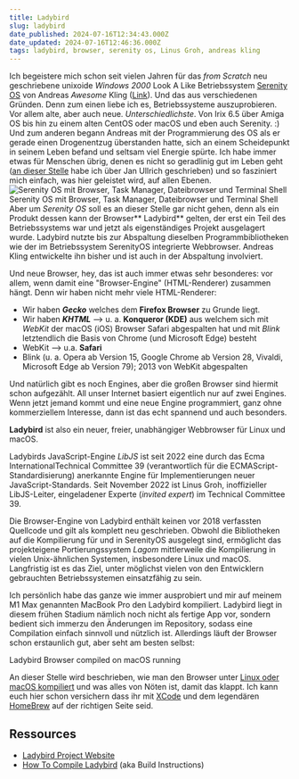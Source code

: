 ```yaml
---
title: Ladybird
slug: ladybird
date_published: 2024-07-16T12:34:43.000Z
date_updated: 2024-07-16T12:46:36.000Z
tags: ladybird, browser, serenity os, Linus Groh, andreas kling
---
```


Ich begeistere mich schon seit vielen Jahren für das *from Scratch* neu geschriebene unixoide *Windows 2000* Look A Like Betriebssystem [Serenity OS](https://serenityos.org) von Andreas *Awesome* Kling ([Link](https://awesomekling.github.io/about/)). Und das aus verschiedenen Gründen. Denn zum einen liebe ich es, Betriebssysteme auszuprobieren. Vor allem alte, aber auch neue. *Unterschiedlichste*. Von Irix 6.5 über Amiga OS bis hin zu einem alten CentOS oder macOS und eben auch Serenity. :) Und zum anderen begann Andreas mit der Programmierung des OS als er gerade einen Drogenentzug überstanden hatte, sich an einem Scheidepunkt in seinem Leben befand und seltsam viel Energie spürte. Ich habe immer etwas für Menschen übrig, denen es nicht so geradlinig gut im Leben geht ([an dieser Stelle](https://herrmontag.de/jan-ullrich-und-seine-geschichte/) habe ich über Jan Ullrich geschrieben) und so fasziniert mich einfach, was hier geleistet wird, auf allen Ebenen.
![Serenity OS mit Browser, Task Manager, Dateibrowser und Terminal Shell](__GHOST_URL__/content/images/2024/07/screenshot-b36968c.png)Serenity OS mit Browser, Task Manager, Dateibrowser und Terminal Shell
Aber um *Serenity OS* soll es an dieser Stelle gar nicht gehen, denn als ein Produkt dessen kann der Browser** Ladybird** gelten, der erst ein Teil des Betriebssystems war und jetzt als eigenständiges Projekt ausgelagert wurde. Ladybird nutzte bis zur Abspaltung dieselben Programmbibliotheken wie der im Betriebssystem SerenityOS integrierte Webbrowser. Andreas Kling entwickelte ihn bisher und ist auch in der Abspaltung involviert. 

Und neue Browser, hey, das ist auch immer etwas sehr besonderes: vor allem, wenn damit eine "Browser-Engine" (HTML-Renderer) zusammen hängt. Denn wir haben nicht mehr viele HTML-Renderer: 

- Wir haben ***Gecko*** welches dem **Firefox Browser** zu Grunde liegt.
- Wir haben ***KHTML*** --> u. a. **Konqueror (KDE)** aus welchem sich mit *WebKit* der macOS (iOS) Browser Safari abgespalten hat und mit *Blink* letztendlich die Basis von Chrome (und Microsoft Edge) besteht
- WebKit --> u.a. **Safari**
- Blink (u. a. Opera ab Version 15, Google Chrome ab Version 28, Vivaldi, Microsoft Edge ab Version 79); 2013 von WebKit abgespalten

Und natürlich gibt es noch Engines, aber die großen Browser sind hiermit schon aufgezählt. All unser Internet basiert eigentlich nur auf zwei Engines. Wenn jetzt jemand kommt und eine neue Engine programmiert, ganz ohne kommerziellem Interesse, dann ist das echt spannend und auch besonders. 

**Ladybird** ist also ein neuer, freier, unabhängiger Webbrowser für Linux und macOS. 

Ladybirds JavaScript-Engine *LibJS* ist seit 2022 eine durch das Ecma InternationalTechnical Committee 39 (verantwortlich für die ECMAScript-Standardisierung) anerkannte Engine für Implementierungen neuer JavaScript-Standards. Seit November 2022 ist Linus Groh, inoffizieller LibJS-Leiter, eingeladener Experte (*invited expert*) im Technical Committee 39.

Die Browser-Engine von Ladybird enthält keinen vor 2018 verfassten Quellcode und gilt als komplett neu geschrieben. Obwohl die Bibliotheken auf die Kompilierung für und in SerenityOS ausgelegt sind, ermöglicht das projekteigene Portierungssystem *Lagom* mittlerweile die Kompilierung in vielen Unix-ähnlichen Systemen, insbesondere Linux und macOS. Langfristig ist es das Ziel, unter möglichst vielen von den Entwicklern gebrauchten Betriebssystemen einsatzfähig zu sein.

Ich persönlich habe das ganze wie immer ausprobiert und mir auf meinem M1 Max genannten MacBook Pro den Ladybird kompiliert. Ladybird liegt in diesem frühen Stadium nämlich noch nicht als fertige App vor, sondern bedient sich immerzu den Änderungen im Repository, sodass eine Compilation einfach sinnvoll und nützlich ist. Allerdings läuft der Browser schon erstaunlich gut, aber seht am besten selbst:

Ladybird Browser compiled on macOS running

An dieser Stelle wird beschrieben, wie man den Browser unter [Linux oder macOS kompiliert](https://github.com/LadybirdBrowser/ladybird/blob/master/Documentation/BuildInstructionsLadybird.md?ref=thahipster.de) und was alles von Nöten ist, damit das klappt. Ich kann euch hier schon versichern dass ihr mit [XCode](https://www.google.com/url?sa=t&amp;source=web&amp;rct=j&amp;opi=89978449&amp;url=https://apps.apple.com/us/app/xcode/id497799835%3Fmt%3D12&amp;ved=2ahUKEwjEypnxyquHAxWI-gIHHbbAD54QFnoECBwQAQ&amp;usg=AOvVaw2fEvMbfRtGhB4SPHYB54NX) und dem legendären [HomeBrew](https://brew.sh) auf der richtigen Seite seid. 

## Ressources

- [Ladybird Project Website](https://ladybird.org)
- [How To Compile Ladybird](https://github.com/LadybirdBrowser/ladybird/blob/master/Documentation/BuildInstructionsLadybird.md) (aka Build Instructions)
